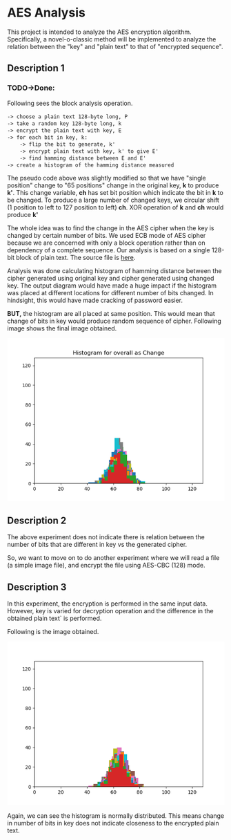 # AES Analysis

This project is intended to analyze the AES encryption algorithm. Specifically, a novel-o-classic method will be implemented to analyze the relation between the "key" and "plain text" to that of "encrypted sequence".

## Description 1

### TODO->Done:

Following sees the block analysis operation.

```
-> choose a plain text 128-byte long, P
-> take a random key 128-byte long, k
-> encrypt the plain text with key, E
-> for each bit in key, k:
	-> flip the bit to generate, k'
	-> encrypt plain text with key, k' to give E'
	-> find hamming distance between E and E'
-> create a histogram of the hamming distance measured
```

The pseudo code above was slightly modified so that we have "single position" change to "65 positions" change in the original key, **k** to produce **k'**. This change variable, **ch** has set bit position which indicate the bit in **k** to be changed. To produce a large number of changed keys, we circular shift (1 position to left to 127 position to left) **ch**.  XOR operation of **k**  and **ch** would produce **k'**

The whole idea was to find the change in the AES cipher when the key is changed by certain number of bits. We used ECB mode of AES cipher because we are concerned with only a block operation rather than on dependency of a complete sequence. Our analysis is based on a single 128-bit block of plain text. The source file is [here](sources/main_1.py).

Analysis was done calculating histogram of hamming distance between the cipher generated using original key and cipher generated using changed key. The output diagram would have made a huge impact if the histogram was placed at different locations for different number of bits changed. In hindsight, this would have made cracking of password easier.

**BUT,** the histogram are all placed at same position. This would mean that change of bits in key would produce random sequence of cipher. Following image shows the final image obtained. 

![](Images/exp1/overall_histogram.png)

## Description 2

The above experiment does not indicate there is relation between the number of bits that are different in key vs the generated cipher.

So, we want to move on to do another experiment where we will read a file (a simple image file), and encrypt the file using AES-CBC (128) mode.

## Description 3

In this experiment, the encryption is performed in the same input data. However, key is varied for decryption operation and the difference in the obtained plain text` is performed.

Following is the image obtained.

![](Images/exp3/overall_histogram.png)

Again, we can see the histogram is normally distributed. This means change in number of bits in key does not indicate closeness to the encrypted plain text.

